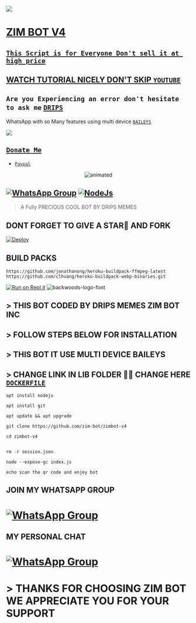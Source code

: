 <a href="https://youtu.be/KNu-gr2h7bo"><img src="https://img.shields.io/badge/Tutorial-Video-ff0000?style=for-the-badge&logo=youtube&logoColor=ff000000&link=https://youtu.be/ww4z2m3uORU" /><br>

# ZIM BOT V4

## ``` This Script is for Everyone Don't sell it at high price ```
## WATCH TUTORIAL NICELY DON'T SKIP [`YOUTUBE`](https://youtu.be/KNu-gr2h7bo)

##  ``` Are you Experiencing an error don't hesitate to ask me ``` [`DRIPS`](https://wa.me/+447441437150)
 WhatsApp with so Many features using multi device  [`BAILEYS`](https://github.com/adiwajshing/baileys)
 
 <a href="https://youtu.be/KNu-gr2h7bo"><img src="https://img.shields.io/badge/Tutorial-Video-ff0000?style=for-the-badge&logo=youtube&logoColor=ff000000&link=https://youtu.be/ww4z2m3uORU" /><br>
 
 ## ```Donate Me```

- [`Paypal`](https://www.paypal.me/zimbotinc)
 </a>
</p>
<p align="center">
<img src="https://i.imgur.com/LbmTdhf.gif" alt="animated"  />
</p>

## [![WhatsApp Group](https://img.shields.io/badge/WhatsApp-25D366?style=for-the-badge&logo=whatsapp&logoColor=white)](https://chat.whatsapp.com/EFsb8RCXV4jLEFk4eAcA1A) [![NodeJs](https://img.shields.io/badge/Node.js-43853D?style=for-the-badge&logo=node.js&logoColor=white)](https://nodejs.org/en/)

> A Fully PRECIOUS COOL BOT BY DRIPS MEMES <br>
> 
## DONT FORGET TO GIVE A STAR🌟 AND FORK



[![Deploy](https://www.herokucdn.com/deploy/button.svg)](https://github.com/some1BetterFR/zimbot-v4)

## BUILD PACKS

```
https://github.com/jonathanong/heroku-buildpack-ffmpeg-latest
https://github.com/clhuang/heroku-buildpack-webp-binaries.git

```
[![Run on Repl.it](https://repl.it/badge/github/quiec/whatsAlfa)](https://replit.com/@ReinhardTuna/ZIM-BOT-INC-QR?v=1)
<img src="https://fontmeme.com/permalink/220116/0c42dc0b64931810388ba399da55e927.png" alt="backwoods-logo-font" border="0"></a>  

 ##  > THIS BOT CODED BY DRIPS MEMES ZIM BOT INC 


## >  FOLLOW STEPS BELOW FOR INSTALLATION

## >  THIS BOT IT USE MULTI DEVICE BAILEYS

## > CHANGE LINK IN LIB FOLDER 📁📂 CHANGE HERE [`DOCKERFILE`](https://github.com/zim-bot/zimbot-v4/edit/main/lib/Dockerfile)

``` 
apt install nodejs

apt install git

apt update && apt upgrade

git clone https://github.com/zim-bot/zimbot-v4
 
cd zimbot-v4

 
rm -r session.json

node --expose-gc index.js

echo scan the qr code and enjoy bot

```


## JOIN MY WHATSAPP GROUP

# [![WhatsApp Group](https://img.shields.io/badge/WhatsApp-25D366?style=for-the-badge&logo=whatsapp&logoColor=white)](https://chat.whatsapp.com/EFsb8RCXV4jLEFk4eAcA1A)

## MY PERSONAL CHAT

# [![WhatsApp Group](https://img.shields.io/badge/WhatsApp-25D366?style=for-the-badge&logo=whatsapp&logoColor=white)](https://wa.me/27634090203)


# > THANKS FOR CHOOSING ZIM BOT WE APPRECIATE YOU FOR YOUR SUPPORT
 
